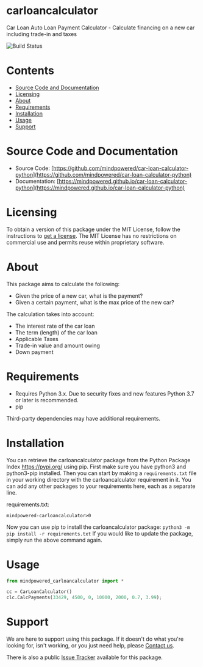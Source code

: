 
carloancalculator
=================
Car Loan Auto Loan Payment Calculator - Calculate financing on a new car including trade-in and taxes

![Build Status](https://mindpowered.dev/assets/images/github-badges/build-passing.svg)

Contents
========

* [Source Code and Documentation](#source-code-and-documentation)
* [Licensing](#licensing)
* [About](#about)
* [Requirements](#requirements)
* [Installation](#installation)
* [Usage](#usage)
* [Support](#support)

# Source Code and Documentation
- Source Code: [https://github.com/mindpowered/car-loan-calculator-python](https://github.com/mindpowered/car-loan-calculator-python)
- Documentation: [https://mindpowered.github.io/car-loan-calculator-python](https://mindpowered.github.io/car-loan-calculator-python)

# Licensing
To obtain a version of this package under the MIT License, follow the instructions to [get a license][purchase]. The MIT License has no restrictions on commercial use and permits reuse within proprietary software.

# About
This package aims to calculate the following:
- Given the price of a new car, what is the payment?
- Given a certain payment, what is the max price of the new car?

The calculation takes into account:
- The interest rate of the car loan
- The term (length) of the car loan
- Applicable Taxes
- Trade-in value and amount owing
- Down payment

# Requirements
- Requires Python 3.x. Due to security fixes and new features Python 3.7 or later is recommended.
- pip


Third-party dependencies may have additional requirements.

# Installation
You can retrieve the carloancalculator package from the Python Package Index https://pypi.org/ using pip. First make sure you have python3 and python3-pip installed. Then you can start by making a `requirements.txt` file in your working directory with the carloancalculator requirement in it. You can add any other packages to your requirements here, each as a separate line.

requirements.txt:
```
mindpowered-carloancalculator>0
```
Now you can use pip to install the carloancalculator package: `python3 -m pip install -r requirements.txt`
If you would like to update the package, simply run the above command again.


# Usage
```python
from mindpowered_carloancalculator import *

cc = CarLoanCalculator()
clc.CalcPayments(33429, 4500, 0, 10000, 2000, 0.7, 3.99);


```


# Support
We are here to support using this package. If it doesn't do what you're looking for, isn't working, or you just need help, please [Contact us][contact].

There is also a public [Issue Tracker][bugs] available for this package.



[bugs]: https://github.com/mindpowered/car-loan-calculator-python/issues
[contact]: https://mindpowered.dev/support.html?ref=car-loan-calculator-python/
[docs]: https://mindpowered.github.io/car-loan-calculator-python/
[licensing]: https://mindpowered.dev/?ref=car-loan-calculator-python
[purchase]: https://mindpowered.dev/purchase/

